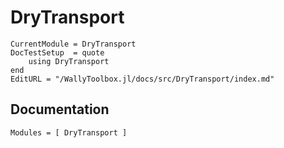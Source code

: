 # DryTransport

```@meta
CurrentModule = DryTransport
DocTestSetup  = quote
    using DryTransport
end
EditURL = "/WallyToolbox.jl/docs/src/DryTransport/index.md"
```

## Documentation

```@autodocs
Modules = [ DryTransport ]
```

